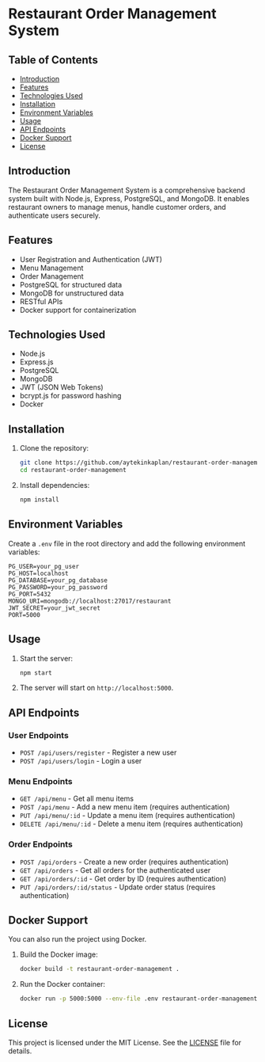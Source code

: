 # Restaurant Order Management System

## Table of Contents

- [Introduction](#introduction)
- [Features](#features)
- [Technologies Used](#technologies-used)
- [Installation](#installation)
- [Environment Variables](#environment-variables)
- [Usage](#usage)
- [API Endpoints](#api-endpoints)
- [Docker Support](#docker-support)
- [License](#license)

## Introduction

The Restaurant Order Management System is a comprehensive backend system built with Node.js, Express, PostgreSQL, and MongoDB. It enables restaurant owners to manage menus, handle customer orders, and authenticate users securely.

## Features

- User Registration and Authentication (JWT)
- Menu Management
- Order Management
- PostgreSQL for structured data
- MongoDB for unstructured data
- RESTful APIs
- Docker support for containerization

## Technologies Used

- Node.js
- Express.js
- PostgreSQL
- MongoDB
- JWT (JSON Web Tokens)
- bcrypt.js for password hashing
- Docker

## Installation

1. Clone the repository:

   ```bash
   git clone https://github.com/aytekinkaplan/restaurant-order-management.git
   cd restaurant-order-management
   ```

2. Install dependencies:
   ```bash
   npm install
   ```

## Environment Variables

Create a `.env` file in the root directory and add the following environment variables:

```
PG_USER=your_pg_user
PG_HOST=localhost
PG_DATABASE=your_pg_database
PG_PASSWORD=your_pg_password
PG_PORT=5432
MONGO_URI=mongodb://localhost:27017/restaurant
JWT_SECRET=your_jwt_secret
PORT=5000
```

## Usage

1. Start the server:

   ```bash
   npm start
   ```

2. The server will start on `http://localhost:5000`.

## API Endpoints

### User Endpoints

- `POST /api/users/register` - Register a new user
- `POST /api/users/login` - Login a user

### Menu Endpoints

- `GET /api/menu` - Get all menu items
- `POST /api/menu` - Add a new menu item (requires authentication)
- `PUT /api/menu/:id` - Update a menu item (requires authentication)
- `DELETE /api/menu/:id` - Delete a menu item (requires authentication)

### Order Endpoints

- `POST /api/orders` - Create a new order (requires authentication)
- `GET /api/orders` - Get all orders for the authenticated user
- `GET /api/orders/:id` - Get order by ID (requires authentication)
- `PUT /api/orders/:id/status` - Update order status (requires authentication)

## Docker Support

You can also run the project using Docker.

1. Build the Docker image:

   ```bash
   docker build -t restaurant-order-management .
   ```

2. Run the Docker container:
   ```bash
   docker run -p 5000:5000 --env-file .env restaurant-order-management
   ```

## License

This project is licensed under the MIT License. See the [LICENSE](LICENSE) file for details.
